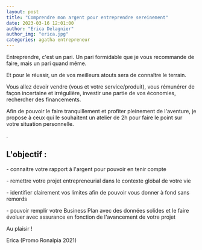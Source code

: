 ```yaml
---
layout: post
title: "Comprendre mon argent pour entreprendre sereinement"
date: 2023-03-16 12:01:00
author: "Erica Delagnier"
author_img: "erica.jpg"
categories: agatha entrepreneur
---
```


Entreprendre, c'est un pari. Un pari formidable que je vous recommande de faire, mais un pari quand même.

Et pour le réussir, un de vos meilleurs atouts sera de connaître le terrain.

Vous allez devoir vendre (vous et votre service/produit), vous rémunérer de façon incertaine et irrégulière, investir une partie de vos économies, rechercher des financements.

Afin de pouvoir le faire tranquillement et profiter pleinement de l'aventure, je propose à ceux qui le souhaitent un atelier de 2h pour faire le point sur votre situation personnelle.

.
<div class="aside">
<h2>L'objectif :</h2>

<p>- connaitre votre rapport à l'argent pour pouvoir en tenir compte</p>

<p>- remettre votre projet entrepreneurial dans le contexte global de votre vie</p>

<p>- identifier clairement vos limites afin de pouvoir vous donner à fond sans remords</p>

<p>- pouvoir remplir votre Business Plan avec des données solides et le faire évoluer avec assurance en fonction de l'avancement de votre projet</p>
</div>

Au plaisir !

Erica (Promo Ronalpia 2021)